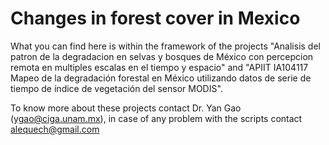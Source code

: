 # Changes in forest cover in Mexico 

What you can find here is within the framework of the projects 
"Analisis del patron de la degradacion en selvas y bosques de México con percepcion remota en multiples escalas en el tiempo y espacio" and "APIIT IA104117 Mapeo de la degradación forestal en México utilizando datos de serie de tiempo de índice de vegetación del sensor MODIS".

To know more about these projects contact Dr. Yan Gao (ygao@ciga.unam.mx), in case of any problem with the scripts contact alequech@gmail.com
